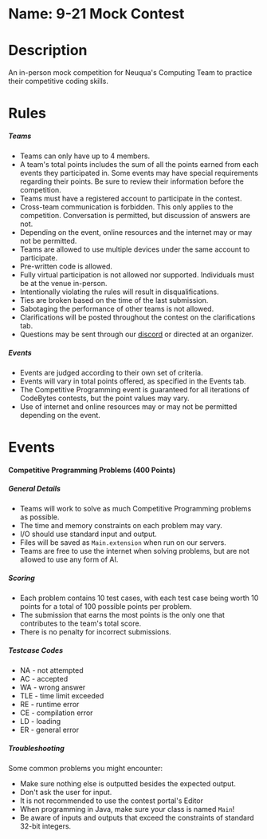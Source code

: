 # Name: 9-21 Mock Contest
# Description

An in-person mock competition for Neuqua's Computing Team to practice their competitive coding skills.

# Rules

##### Teams

- Teams can only have up to 4 members.
- A team's total points includes the sum of all the points earned from each events they participated in. Some events may have special requirements regarding their points. Be sure to review their information before the competition.
- Teams must have a registered account to participate in the contest.
- Cross-team communication is forbidden. This only applies to the competition. Conversation is permitted, but discussion of answers are not.
- Depending on the event, online resources and the internet may or may not be permitted.
- Teams are allowed to use multiple devices under the same account to participate.
- Pre-written code is allowed.
- Fully virtual participation is not allowed nor supported. Individuals must be at the venue in-person.
- Intentionally violating the rules will result in disqualifications.
- Ties are broken based on the time of the last submission.
- Sabotaging the performance of other teams is not allowed.
- Clarifications will be posted throughout the contest on the clarifications tab.
- Questions may be sent through our [discord](https://discord.gg/vJtmme2MVr) or directed at an organizer.

##### Events

- Events are judged according to their own set of criteria.
- Events will vary in total points offered, as specified in the Events tab.
- The Competitive Programming event is guaranteed for all iterations of CodeBytes contests, but the point values may vary.
- Use of internet and online resources may or may not be permitted depending on the event.

# Events

#### Competitive Programming Problems (400 Points)

##### General Details

- Teams will work to solve as much Competitive Programming problems as possible.
- The time and memory constraints on each problem may vary.
- I/O should use standard input and output.
- Files will be saved as `Main.extension` when run on our servers.
- Teams are free to use the internet when solving problems, but are not allowed to use any form of AI.


##### Scoring

- Each problem contains 10 test cases, with each test case being worth 10 points for a total of 100 possible points per problem.
- The submission that earns the most points is the only one that contributes to the team's total score.
- There is no penalty for incorrect submissions.

##### Testcase Codes

- NA - not attempted
- AC - accepted
- WA - wrong answer
- TLE - time limit exceeded
- RE - runtime error
- CE - compilation error
- LD - loading
- ER - general error

##### Troubleshooting

Some common problems you might encounter:

- Make sure nothing else is outputted besides the expected output. 
- Don't ask the user for input. 
- It is not recommended to use the contest portal's Editor
- When programming in Java, make sure your class is named `Main`! 
- Be aware of inputs and outputs that exceed the constraints of standard 32-bit integers. 
